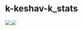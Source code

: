 # k-keshav-k_stats
<!-- [![Keshav's GitHub stats](https://github-readme-stats.vercel.app/api?username=k-keshav-k&count_private=true&show_icons=true&theme=cobalt)](https://github.com/anuraghazra/github-readme-stats)
[![Top Langs](https://github-readme-stats.vercel.app/api/top-langs/?username=k-keshav-k)](https://github.com/anuraghazra/github-readme-stats) -->

<a href="https://github.com/anuraghazra/github-readme-stats">
  <img align="center" src="https://github-readme-stats.vercel.app/api?username=k-keshav-k&count_private=true&show_icons=true&theme=cobalt" />
</a>
<a href="https://github.com/anuraghazra/github-readme-stats">
  <img align="center" src="https://github-readme-stats.vercel.app/api/top-langs/?username=k-keshav-k" />
</a>
